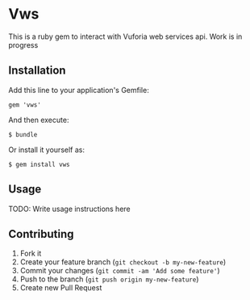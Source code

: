# Vws

This is a ruby gem to interact with Vuforia web services api. Work is in progress

## Installation

Add this line to your application's Gemfile:

    gem 'vws'

And then execute:

    $ bundle

Or install it yourself as:

    $ gem install vws

## Usage

TODO: Write usage instructions here

## Contributing

1. Fork it
2. Create your feature branch (`git checkout -b my-new-feature`)
3. Commit your changes (`git commit -am 'Add some feature'`)
4. Push to the branch (`git push origin my-new-feature`)
5. Create new Pull Request
